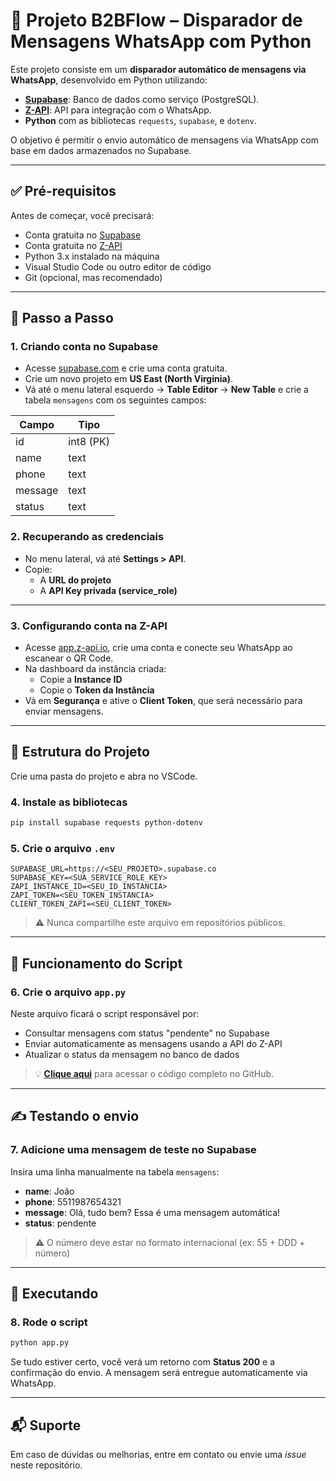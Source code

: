 # 📲 Projeto B2BFlow – Disparador de Mensagens WhatsApp com Python

Este projeto consiste em um **disparador automático de mensagens via WhatsApp**, desenvolvido em Python utilizando:

- **[Supabase](https://supabase.com/)**: Banco de dados como serviço (PostgreSQL).
- **[Z-API](https://app.z-api.io/)**: API para integração com o WhatsApp.
- **Python** com as bibliotecas `requests`, `supabase`, e `dotenv`.

O objetivo é permitir o envio automático de mensagens via WhatsApp com base em dados armazenados no Supabase.

---

## ✅ Pré-requisitos

Antes de começar, você precisará:

- Conta gratuita no [Supabase](https://supabase.com/)
- Conta gratuita no [Z-API](https://app.z-api.io/)
- Python 3.x instalado na máquina
- Visual Studio Code ou outro editor de código
- Git (opcional, mas recomendado)

---

## 🔧 Passo a Passo

### 1. Criando conta no Supabase
- Acesse [supabase.com](https://supabase.com/) e crie uma conta gratuita.
- Crie um novo projeto em **US East (North Virginia)**.
- Vá até o menu lateral esquerdo → **Table Editor** → **New Table** e crie a tabela `mensagens` com os seguintes campos:

| Campo   | Tipo      |
|---------|-----------|
| id      | int8 (PK) |
| name    | text      |
| phone   | text      |
| message | text      |
| status  | text      |

### 2. Recuperando as credenciais
- No menu lateral, vá até **Settings > API**.
- Copie:
  - A **URL do projeto**
  - A **API Key privada (service_role)**

---

### 3. Configurando conta na Z-API
- Acesse [app.z-api.io](https://app.z-api.io/), crie uma conta e conecte seu WhatsApp ao escanear o QR Code.
- Na dashboard da instância criada:
  - Copie a **Instance ID**
  - Copie o **Token da Instância**
- Vá em **Segurança** e ative o **Client Token**, que será necessário para enviar mensagens.

---

## 📁 Estrutura do Projeto

Crie uma pasta do projeto e abra no VSCode.

### 4. Instale as bibliotecas

```bash
pip install supabase requests python-dotenv
```

### 5. Crie o arquivo `.env`

```dotenv
SUPABASE_URL=https://<SEU_PROJETO>.supabase.co
SUPABASE_KEY=<SUA_SERVICE_ROLE_KEY>
ZAPI_INSTANCE_ID=<SEU_ID_INSTANCIA>
ZAPI_TOKEN=<SEU_TOKEN_INSTANCIA>
CLIENT_TOKEN_ZAPI=<SEU_CLIENT_TOKEN>
```

> ⚠️ Nunca compartilhe este arquivo em repositórios públicos.

---

## 🧠 Funcionamento do Script

### 6. Crie o arquivo `app.py`

Neste arquivo ficará o script responsável por:

- Consultar mensagens com status "pendente" no Supabase
- Enviar automaticamente as mensagens usando a API do Z-API
- Atualizar o status da mensagem no banco de dados

> 💡 **[Clique aqui](https://github.com/gui-novaes/agent-whatsapp-b2bflow/blob/main/appSupabase.py)** para acessar o código completo no GitHub.

---

## ✍️ Testando o envio

### 7. Adicione uma mensagem de teste no Supabase

Insira uma linha manualmente na tabela `mensagens`:

- **name**: João  
- **phone**: 5511987654321  
- **message**: Olá, tudo bem? Essa é uma mensagem automática!  
- **status**: pendente

> ⚠️ O número deve estar no formato internacional (ex: 55 + DDD + número)

---

## 🚀 Executando

### 8. Rode o script

```bash
python app.py
```

Se tudo estiver certo, você verá um retorno com **Status 200** e a confirmação do envio. A mensagem será entregue automaticamente via WhatsApp.

---

## 📬 Suporte

Em caso de dúvidas ou melhorias, entre em contato ou envie uma *issue* neste repositório.